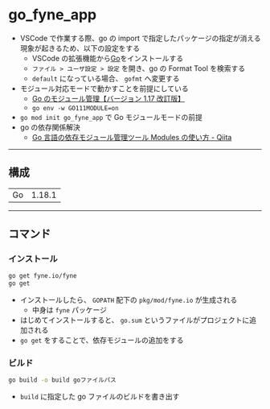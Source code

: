 # go_fyne_app

- VSCode で作業する際、go の import で指定したパッケージの指定が消える現象が起きるため、以下の設定をする
  - VSCode の拡張機能から[Go](https://marketplace.visualstudio.com/items?itemName=golang.Go)をインストールする
  - `ファイル > ユーザ設定 > 設定` を開き、go の Format Tool を検索する
  - `default` になっている場合、 `gofmt` へ変更する
- モジュール対応モードで動かすことを前提にしている
  - [Go のモジュール管理【バージョン 1.17 改訂版】](https://zenn.dev/spiegel/articles/20210223-go-module-aware-mode)
  - `go env -w GO111MODULE=on`
- `go mod init go_fyne_app` で Go モジュールモードの前提
- go の依存関係解決
  - [Go 言語の依存モジュール管理ツール Modules の使い方 - Qiita](https://qiita.com/uchiko/items/64fb3020dd64cf211d4e)

---

## 構成

|     |        |
| :-: | :----: |
| Go  | 1.18.1 |

---

## コマンド

### インストール

```bash
go get fyne.io/fyne
go get
```

- インストールしたら、 `GOPATH` 配下の `pkg/mod/fyne.io` が生成される
  - 中身は `fyne` パッケージ
- はじめてインストールすると、 `go.sum` というファイルがプロジェクトに追加される
- `go get` をすることで、依存モジュールの追加をする

### ビルド

```bash
go build -o build goファイルパス
```

- `build` に指定した go ファイルのビルドを書き出す
